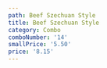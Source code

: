 ```yaml
---
path: Beef Szechuan Style
title: Beef Szechuan Style
category: Combo
comboNumber: '14'
smallPrice: '5.50'
price: '8.15'
---
```



